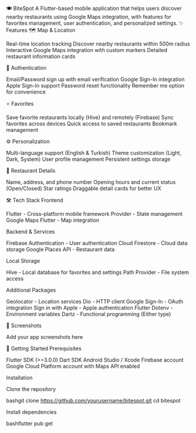 🍽️ BiteSpot
A Flutter-based mobile application that helps users discover nearby restaurants using Google Maps integration, with features for favorites management, user authentication, and personalized settings.
✨ Features
🗺️ Map & Location

Real-time location tracking
Discover nearby restaurants within 500m radius
Interactive Google Maps integration with custom markers
Detailed restaurant information cards

🔐 Authentication

Email/Password sign up with email verification
Google Sign-In integration
Apple Sign-In support
Password reset functionality
Remember me option for convenience

⭐ Favorites

Save favorite restaurants locally (Hive) and remotely (Firebase)
Sync favorites across devices
Quick access to saved restaurants
Bookmark management

⚙️ Personalization

Multi-language support (English & Turkish)
Theme customization (Light, Dark, System)
User profile management
Persistent settings storage

📍 Restaurant Details

Name, address, and phone number
Opening hours and current status (Open/Closed)
Star ratings
Draggable detail cards for better UX

🛠️ Tech Stack
Frontend

Flutter - Cross-platform mobile framework
Provider - State management
Google Maps Flutter - Map integration

Backend & Services

Firebase Authentication - User authentication
Cloud Firestore - Cloud data storage
Google Places API - Restaurant data

Local Storage

Hive - Local database for favorites and settings
Path Provider - File system access

Additional Packages

Geolocator - Location services
Dio - HTTP client
Google Sign-In - OAuth integration
Sign in with Apple - Apple authentication
Flutter Dotenv - Environment variables
Dartz - Functional programming (Either type)

📱 Screenshots

Add your app screenshots here

🚀 Getting Started
Prerequisites

Flutter SDK (>=3.0.0)
Dart SDK
Android Studio / Xcode
Firebase account
Google Cloud Platform account with Maps API enabled

Installation

Clone the repository

bashgit clone https://github.com/yourusername/bitespot.git
cd bitespot

Install dependencies

bashflutter pub get

